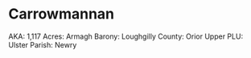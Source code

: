 # Carrowmannan

AKA: 1,117
Acres: Armagh
Barony: Loughgilly
County: Orior Upper
PLU: Ulster
Parish: Newry